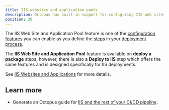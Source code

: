 ```yaml
---
title: IIS websites and application pools
description: Octopus has built-in support for configuring IIS web sites, applications and virtual directories.
position: 20
---
```

The IIS Web Site and Application Pool feature is one of the [configuration features](/docs/deployment-process/configuration-features/index.md) you can enable as you define the [steps](/docs/deployment-process/steps/index.md) in your [deployment process](/docs/deployment-process/index.md).

The **IIS Web Site and Application Pool** feature is available on **deploy a package** steps, however, there is also a **Deploy to IIS** step which offers the same features and is designed specifically for IIS deployments.

See [IIS Websites and Applications](/docs/deployments/windows/iis-websites-and-application-pools.md) for more details.

## Learn more

- Generate an Octopus guide for [IIS and the rest of your CI/CD pipeline](https://octopus.com/docs/guides?destination=IIS).